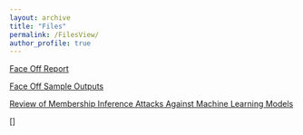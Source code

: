 ```yaml
---
layout: archive
title: "Files"
permalink: /FilesView/
author_profile: true
---
```


<!-- {% if author.googlescholar %}
  You can also find my articles on <u><a href="{{author.googlescholar}}">my Google Scholar profile</a>.</u>
{% endif %}

{% include base_path %}

{% for post in site.filesView reversed %}
  {% include archive-single.html %}
{% endfor %} -->


[Face Off Report](https://github.com/mahdiabdollahpour/mahdiabdollahpour.github.io/blob/master/files/Internship_Report.pdf)


[Face Off Sample Outputs](https://github.com/mahdiabdollahpour/mahdiabdollahpour.github.io/blob/master/files/Face_Off_Report_compressed.pdf)


[Review of Membership Inference Attacks Against Machine Learning Models](https://github.com/mahdiabdollahpour/mahdiabdollahpour.github.io/blob/master/files/Review_of_Membership_Inference_AttacksAgainst_Machine_Learning_Models.pdf)

[]
